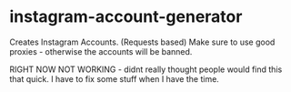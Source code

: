 # instagram-account-generator
Creates Instagram Accounts. (Requests based) Make sure to use good proxies - otherwise the accounts will be banned.

RIGHT NOW NOT WORKING - didnt really thought people would find this that quick. I have to fix some stuff when I have the time.
